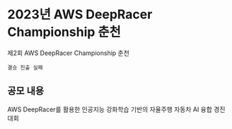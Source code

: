 # 2023년 AWS DeepRacer Championship 춘천
제2회 AWS DeepRacer Championship 춘천

```결승 진출 실패```

## 공모 내용
 AWS DeepRacer를 활용한 인공지능 강화학습 기반의 자율주행 자동차 AI 융합 경진대회
